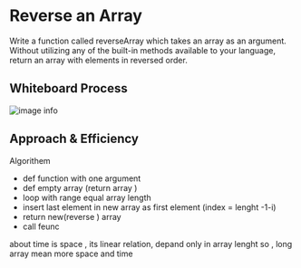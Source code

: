 # Reverse an Array
<!-- Description of the challenge -->
Write a function called reverseArray which takes an array as an argument. Without utilizing any of the built-in methods available to your language, return an array with elements in reversed order.
## Whiteboard Process
<!-- Embedded whiteboard image -->
![image info](../../images/array_reverse.PNG)

## Approach & Efficiency
<!-- What approach did you take?
 Discuss Why. What is the Big O space/time for this approach? -->
 Algorithem
* def function with one argument 
* def empty array (return array )
* loop with range equal array length 
* insert last element in new array as first element (index = lenght -1-i)
* return new(reverse ) array 
* call feunc 

about time is space , its linear relation, depand only in array lenght so , long array mean more space and time